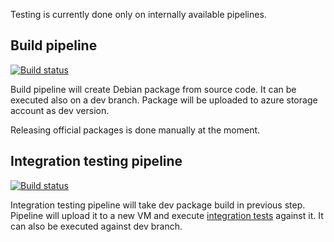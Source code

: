 Testing is currently done only on internally available pipelines.

## Build pipeline

[![Build status](https://skype.visualstudio.com/SCC/_apis/build/status/SE-UP/azmi/build%20-%20azmi?branchName=master)](https://skype.visualstudio.com/SCC/_build/latest?definitionId=8166)

Build pipeline will create Debian package from source code.
It can be executed also on a dev branch.
Package will be uploaded to azure storage account as dev version.

Releasing official packages is done manually at the moment.

## Integration testing pipeline

[![Build status](https://skype.visualstudio.com/SCC/_apis/build/status/SE-UP/azmi/Integration%20-%20azmi?branchName=master)](https://skype.visualstudio.com/SCC/_build/latest?definitionId=8091)

Integration testing pipeline will take dev package build in previous step.
Pipeline will upload it to a new VM and execute [integration tests](./test/integration/integration_test.sh) against it.
It can also be executed against dev branch.



